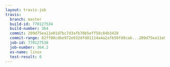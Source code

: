 ```yaml
---
layout: travis-job
travis:
  branch: master
  build-id: 770127534
  build-number: 364
  commit: 209d75ea11e01d7bc7d3afb78b5eff58c84b3428
  commit-range: 82ff00cdbe972e932dfd01114a4a2afb50fd9ca6...209d75ea11e01d7bc7d3afb78b5eff58c84b3428
  job-id: 770127536
  job-number: 364.2
  os-name: linux
  test-result: 0
---
```

